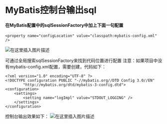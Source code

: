 # MyBatis控制台输出sql

#### 在MyBatis配置中的sqlSessionFactory中加上下面一句配置
```
<property name="configLocation" value="classpath:mybatis-config.xml" />
```
![在这里插入图片描述](https://img-blog.csdnimg.cn/20181120120905170.png)

可通过全局搜索sqlSessionFactory来找到代码位置进行配置
注意：如果项目中没有mybatis-config.xml配置，需要创建，代码如下：
```
<?xml version="1.0" encoding="UTF-8" ?>
<!DOCTYPE configuration PUBLIC "-//mybatis.org//DTD Config 3.0//EN"
        "http://mybatis.org/dtd/mybatis-3-config.dtd">
<configuration>
    <settings>
        <setting name="logImpl" value="STDOUT_LOGGING" />
    </settings>
</configuration>
```
控制台输出效果如下：
![在这里插入图片描述](https://img-blog.csdnimg.cn/20181120121319436.png)